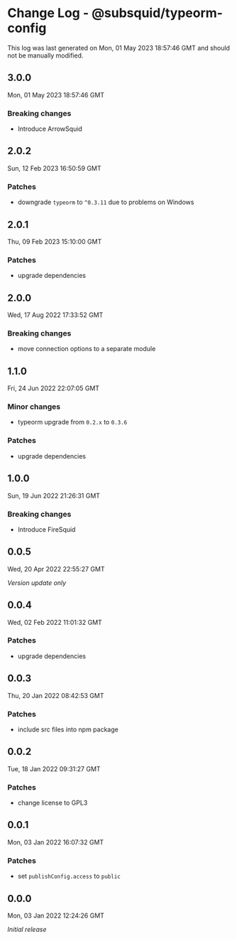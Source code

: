 # Change Log - @subsquid/typeorm-config

This log was last generated on Mon, 01 May 2023 18:57:46 GMT and should not be manually modified.

## 3.0.0
Mon, 01 May 2023 18:57:46 GMT

### Breaking changes

- Introduce ArrowSquid

## 2.0.2
Sun, 12 Feb 2023 16:50:59 GMT

### Patches

- downgrade `typeorm` to `^0.3.11` due to problems on Windows

## 2.0.1
Thu, 09 Feb 2023 15:10:00 GMT

### Patches

- upgrade dependencies

## 2.0.0
Wed, 17 Aug 2022 17:33:52 GMT

### Breaking changes

- move connection options to a separate module

## 1.1.0
Fri, 24 Jun 2022 22:07:05 GMT

### Minor changes

- typeorm upgrade from `0.2.x` to `0.3.6`

### Patches

- upgrade dependencies

## 1.0.0
Sun, 19 Jun 2022 21:26:31 GMT

### Breaking changes

- Introduce FireSquid

## 0.0.5
Wed, 20 Apr 2022 22:55:27 GMT

_Version update only_

## 0.0.4
Wed, 02 Feb 2022 11:01:32 GMT

### Patches

- upgrade dependencies

## 0.0.3
Thu, 20 Jan 2022 08:42:53 GMT

### Patches

- include src files into npm package

## 0.0.2
Tue, 18 Jan 2022 09:31:27 GMT

### Patches

- change license to GPL3

## 0.0.1
Mon, 03 Jan 2022 16:07:32 GMT

### Patches

- set `publishConfig.access` to `public`

## 0.0.0
Mon, 03 Jan 2022 12:24:26 GMT

_Initial release_

